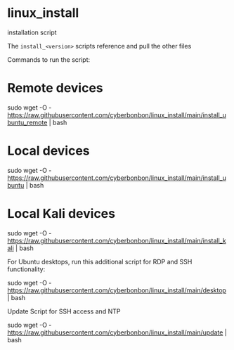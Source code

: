 # linux_install
installation script

The `install_<version>` scripts reference and pull the other files

Commands to run the script:

# Remote devices
sudo wget -O - https://raw.githubusercontent.com/cyberbonbon/linux_install/main/install_ubuntu_remote | bash

# Local devices
sudo wget -O - https://raw.githubusercontent.com/cyberbonbon/linux_install/main/install_ubuntu | bash

# Local Kali devices
sudo wget -O - https://raw.githubusercontent.com/cyberbonbon/linux_install/main/install_kali | bash

For Ubuntu desktops, run this additional script for RDP and SSH functionality:

sudo wget -O - https://raw.githubusercontent.com/cyberbonbon/linux_install/main/desktop | bash

Update Script for SSH access and NTP

sudo wget -O - https://raw.githubusercontent.com/cyberbonbon/linux_install/main/update | bash
